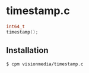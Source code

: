 
# timestamp.c

```c
int64_t
timestamp();
```

## Installation

```
$ cpm visionmedia/timestamp.c
```